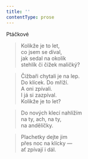 ```yaml
---
title: ''
contentType: prose
---
```


Ptáčkové

> Kolikže je to let,  
> co jsem se díval,  
> jak sedal na okolík  
> stehlík či čížek maličký?

> Čižbaři chytali je na lep.  
> Do klícek. Do mříží.  
> A oni zpívali.  
> I já si zazpíval.  
> Kolikže je to let?

> Do nových klecí nahlížím  
> na ty, ach, na ty,  
> na andělíčky.

> Plachetky dejte jim  
> přes noc na klícky —  
> ať zpívají i dál.
